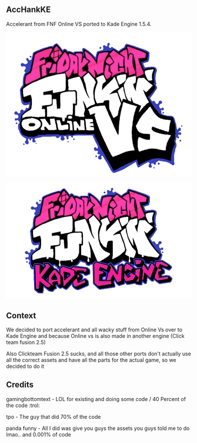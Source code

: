 ## AccHankKE
Accelerant from FNF Online VS ported to Kade Engine 1.5.4.


![online vs logo](1441.png)

![ke logo](KadeEngineLogo.png)

## Context
We decided to port accelerant and all wacky stuff from Online Vs over to Kade Engine
and because Online vs is also made in another engine (Click team fusion 2.5)

Also Clickteam Fusion 2.5 sucks, and all those other ports don't actually use all the correct assets and have all the parts for the actual game, so we decided to do it

## Credits

gamingbottomtext - LOL for existing and doing some code / 40 Percent of the code :trol:


tpo - The guy that did 70% of the code 


panda funny - All I did was give you guys the assets you guys told me to do lmao.. and 0.001% of code
